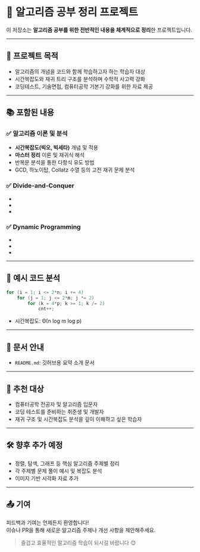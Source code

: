 # 📘 알고리즘 공부 정리 프로젝트

이 저장소는 **알고리즘 공부를 위한 전반적인 내용을 체계적으로 정리**한 프로젝트입니다.  

---

## 🧠 프로젝트 목적

- 알고리즘의 개념을 코드와 함께 학습하고자 하는 학습자 대상
- 시간복잡도와 재귀 트리 구조를 분석하며 수학적 사고력 강화
- 코딩테스트, 기술면접, 컴퓨터공학 기본기 강화를 위한 자료 제공

---

## 📚 포함된 내용

### ✅ 알고리즘 이론 및 분석
- **시간복잡도(빅오, 빅세타)** 개념 및 적용
- **마스터 정리** 이론 및 재귀식 해석
- 반복문 분석을 통한 다항식 유도 방법
- GCD, 하노이탑, Collatz 수열 등의 고전 재귀 문제 분석

### ✅ Divide-and-Conquer
- 
- 
- 

### ✅ Dynamic Programming
- 
- 
- 

---

## 🧪 예시 코드 분석

```cpp
for (i = 1; i <= 2*n; i += 4)
    for (j = 1; j <= 2*m; j *= 2)
        for (k = 4*p; k >= 1; k /= 2)
            cnt++;
```

- 시간복잡도: Θ(n log m log p)

---

## 📄 문서 안내

- `README.md`: 깃허브용 요약 소개 문서

---

## 🧩 추천 대상

- 컴퓨터공학 전공자 및 알고리즘 입문자
- 코딩 테스트를 준비하는 취준생 및 개발자
- 재귀 구조 및 시간복잡도 분석을 깊이 이해하고 싶은 학습자

---

## 🛠 향후 추가 예정

- 정렬, 탐색, 그래프 등 핵심 알고리즘 주제별 정리
- 각 주제별 문제 풀이 예시 및 복잡도 분석
- 이미지 기반 시각화 자료 추가

---

## 📤 기여

피드백과 기여는 언제든지 환영합니다!  
이슈나 PR을 통해 새로운 알고리즘 주제나 개선 사항을 제안해주세요.

> 즐겁고 효율적인 알고리즘 학습이 되시길 바랍니다 😊
